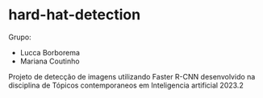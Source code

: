 # hard-hat-detection
Grupo:
- Lucca Borborema
- Mariana Coutinho

Projeto de detecção de imagens utilizando Faster R-CNN desenvolvido na disciplina de Tópicos contemporaneos em Inteligencia artificial 2023.2
